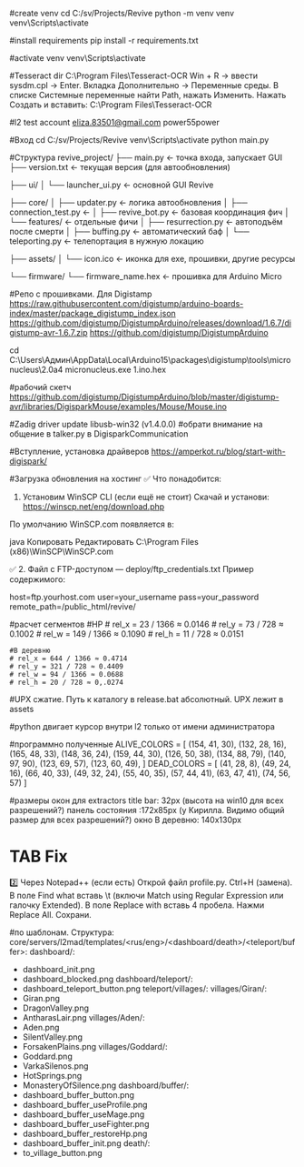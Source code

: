 #create venv
cd C:/sv/Projects/Revive
python -m venv venv
venv\Scripts\activate

#install requirements
pip install -r requirements.txt

#activate venv
venv\Scripts\activate

#Tesseract dir
C:\Program Files\Tesseract-OCR
Win + R → ввести sysdm.cpl → Enter.
Вкладка Дополнительно → Переменные среды.
В списке Системные переменные найти Path, нажать Изменить.
Нажать Создать и вставить:
C:\Program Files\Tesseract-OCR

#l2 test account
eliza.83501@gmail.com
power55power

#Вход
cd C:/sv/Projects/Revive
venv\Scripts\activate
python main.py

#Структура
revive_project/
├── main.py                      ← точка входа, запускает GUI
├── version.txt                  ← текущая версия (для автообновления)

├── ui/
│   └── launcher_ui.py           ← основной GUI Revive

├── core/
│   ├── updater.py               ← логика автообновления
│   ├── connection_test.py       ← 
│   ├── revive_bot.py            ← базовая координация фич
│   └── features/                ← отдельные фичи
│       ├── resurrection.py      ← автоподъём после смерти
│       ├── buffing.py           ← автоматический баф
│       └── teleporting.py       ← телепортация в нужную локацию

├── assets/
│   └── icon.ico                 ← иконка для exe, прошивки, другие ресурсы

└── firmware/
    └── firmware_name.hex      ← прошивка для Arduino Micro 

#Репо с прошивками. Для Digistamp
https://raw.githubusercontent.com/digistump/arduino-boards-index/master/package_digistump_index.json
https://github.com/digistump/DigistumpArduino/releases/download/1.6.7/digistump-avr-1.6.7.zip
https://github.com/digistump/DigistumpArduino

cd C:\Users\Админ\AppData\Local\Arduino15\packages\digistump\tools\micronucleus\2.0a4
micronucleus.exe 1.ino.hex

#рабочий скетч
https://github.com/digistump/DigistumpArduino/blob/master/digistump-avr/libraries/DigisparkMouse/examples/Mouse/Mouse.ino

#Zadig driver update libusb-win32 (v1.4.0.0)
#обрати внимание на общение в talker.py в DigisparkCommunication

#Вступление, установка драйверов
https://amperkot.ru/blog/start-with-digispark/

#Загрузка обновления на хостинг
✅ Что понадобится:
1. Установим WinSCP CLI (если ещё не стоит)
Скачай и установи:
https://winscp.net/eng/download.php

По умолчанию WinSCP.com появляется в:

java
Копировать
Редактировать
C:\Program Files (x86)\WinSCP\WinSCP.com

✅ 2. Файл с FTP-доступом — deploy/ftp_credentials.txt
Пример содержимого:

host=ftp.yourhost.com
user=your_username
pass=your_password
remote_path=/public_html/revive/

#расчет сегментов
	#HP
	# rel_x = 23 / 1366 ≈ 0.0146
	# rel_y = 73 / 728 ≈ 0.1002
	# rel_w = 149 / 1366 ≈ 0.1090
	# rel_h = 11 / 728 ≈ 0.0151

	#В деревню
	# rel_x = 644 / 1366 ≈ 0.4714
	# rel_y = 321 / 728 ≈ 0.4409
	# rel_w = 94 / 1366 ≈ 0.0688
	# rel_h = 20 / 728 ≈ 0,.0274

#UPX сжатие. Путь к каталогу в release.bat абсолютный. UPX лежит в assets

#python двигает курсор внутри l2 только от имени администратора

#программно полученные
ALIVE_COLORS = [
    (154, 41, 30),
    (132, 28, 16),
    (165, 48, 33),
    (148, 36, 24),
    (159, 44, 30),
    (126, 50, 38),
    (134, 88, 79),
    (140, 97, 90),
    (123, 69, 57),
    (123, 60, 49),
]
DEAD_COLORS = [
    (41, 28, 8),
    (49, 24, 16),
    (66, 40, 33),
    (49, 32, 24),
    (55, 40, 35),
    (57, 44, 41),
    (63, 47, 41),
    (74, 56, 57)
]

#размеры окон для extractors
title bar: 32px (высота на win10 для всех разрешений?)
панель состояния :172x85px (у Кирилла. Видимо общий размер для всех разрешений?)
окно В деревню: 140х130px

# TAB Fix
2️⃣ Через Notepad++ (если есть)
Открой файл profile.py.
Ctrl+H (замена).
В поле Find what вставь \t (включи Match using Regular Expression или галочку Extended).
В поле Replace with вставь 4 пробела.
Нажми Replace All.
Сохрани.

#по шаблонам. Структура:
core/servers/l2mad/templates/<rus/eng>/<dashboard/death>/<teleport/buffer>:
dashboard/:
- dashboard_init.png
- dashboard_blocked.png
dashboard/teleport/:
- dashboard_teleport_button.png
teleport/villages/:
villages/Giran/:
- Giran.png
- DragonValley.png
- AntharasLair.png
villages/Aden/:
- Aden.png
- SilentValley.png
- ForsakenPlains.png
villages/Goddard/:
- Goddard.png
- VarkaSilenos.png
- HotSprings.png
- MonasteryOfSilence.png
dashboard/buffer/:
- dashboard_buffer_button.png
- dashboard_buffer_useProfile.png
- dashboard_buffer_useMage.png
- dashboard_buffer_useFighter.png
- dashboard_buffer_restoreHp.png
- dashboard_buffer_init.png
death/:
- to_village_button.png